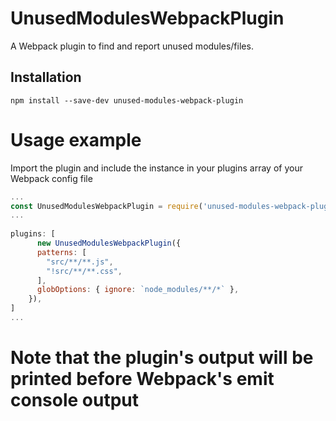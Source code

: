 # UnusedModulesWebpackPlugin
 
A Webpack plugin to find and report unused modules/files.
 
## Installation
 
```
npm install --save-dev unused-modules-webpack-plugin
```
 
# Usage example
 
Import the plugin and include the instance in your plugins array of your Webpack config file
 
```javascript
... 
const UnusedModulesWebpackPlugin = require('unused-modules-webpack-plugin').UnusedModulesWebpackPlugin;
...
 
plugins: [
      new UnusedModulesWebpackPlugin({
      patterns: [
        "src/**/**.js",
        "!src/**/**.css",
      ],
      globOptions: { ignore: `node_modules/**/*` },
    }),
]
... 
```
# Note that the plugin's output will be printed before Webpack's emit console output
